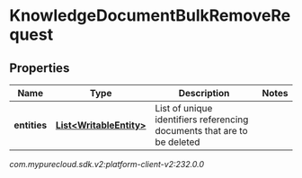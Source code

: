 # KnowledgeDocumentBulkRemoveRequest


## Properties

| Name | Type | Description | Notes |
| ------------ | ------------- | ------------- | ------------- |
| **entities** | [**List&lt;WritableEntity&gt;**](WritableEntity) | List of unique identifiers referencing documents that are to be deleted |  |




_com.mypurecloud.sdk.v2:platform-client-v2:232.0.0_
